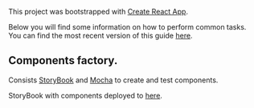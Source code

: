 This project was bootstrapped with [Create React App](https://github.com/facebookincubator/create-react-app).

Below you will find some information on how to perform common tasks.<br>
You can find the most recent version of this guide [here](https://github.com/facebookincubator/create-react-app/blob/master/packages/react-scripts/template/README.md).

## Components factory.

Consists [StoryBook](https://github.com/storybooks/storybook) and [Mocha](https://mochajs.org/) to create and test 
components.

StoryBook with components deployed to [here](https://cuidadoso.github.io/components-factory/).
